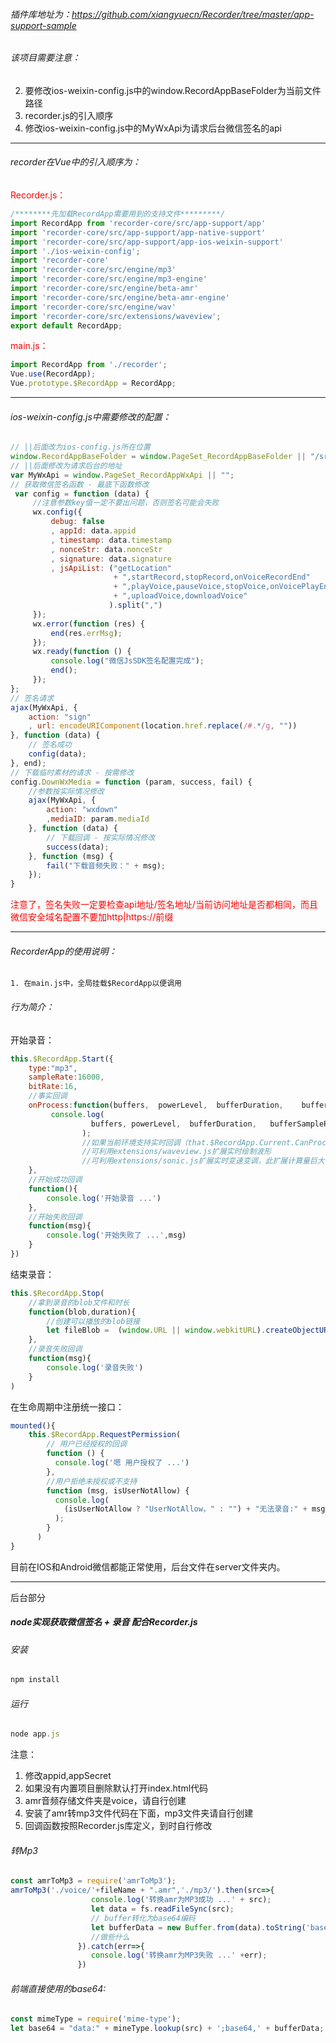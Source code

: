 ###### 插件库地址为：https://github.com/xiangyuecn/Recorder/tree/master/app-support-sample

###### 该项目需要注意：

2. 要修改ios-weixin-config.js中的window.RecordAppBaseFolder为当前文件路径
3. recorder.js的引入顺序
4. 修改ios-weixin-config.js中的MyWxApi为请求后台微信签名的api

***

###### recorder在Vue中的引入顺序为：

<Font color="red">Recorder.js：</Font>

```javascript
/********先加载RecordApp需要用到的支持文件*********/
import RecordApp from 'recorder-core/src/app-support/app'
import 'recorder-core/src/app-support/app-native-support'
import 'recorder-core/src/app-support/app-ios-weixin-support'
import './ios-weixin-config';
import 'recorder-core'
import 'recorder-core/src/engine/mp3'
import 'recorder-core/src/engine/mp3-engine'
import 'recorder-core/src/engine/beta-amr'
import 'recorder-core/src/engine/beta-amr-engine'
import 'recorder-core/src/engine/wav'
import 'recorder-core/src/extensions/waveview';
export default RecordApp;
```

<Font color="red">main.js：</Font>

```javascript
import RecordApp from './recorder'; 
Vue.use(RecordApp);
Vue.prototype.$RecordApp = RecordApp;
```

***

###### ios-weixin-config.js中需要修改的配置：

```javascript
// ||后面改为ios-config.js所在位置
window.RecordAppBaseFolder = window.PageSet_RecordAppBaseFolder || "/src/";
// ||后面修改为请求后台的地址
var MyWxApi = window.PageSet_RecordAppWxApi || "";
// 获取微信签名函数 - 最底下函数修改
 var config = function (data) {
     //注意参数key值一定不要出问题，否则签名可能会失败
     wx.config({
         debug: false
         , appId: data.appid
         , timestamp: data.timestamp
         , nonceStr: data.nonceStr
         , signature: data.signature
         , jsApiList: ("getLocation"
                       + ",startRecord,stopRecord,onVoiceRecordEnd"
                       + ",playVoice,pauseVoice,stopVoice,onVoicePlayEnd"
                       + ",uploadVoice,downloadVoice"
                      ).split(",")
     });
     wx.error(function (res) {
         end(res.errMsg);
     });
     wx.ready(function () {
         console.log("微信JsSDK签名配置完成");
         end();
     });
};
// 签名请求
ajax(MyWxApi, {
    action: "sign"
    , url: encodeURIComponent(location.href.replace(/#.*/g, ""))
}, function (data) { 
    // 签名成功
    config(data);
}, end);
// 下载临时素材的请求 - 按需修改
config.DownWxMedia = function (param, success, fail) { 
    //参数按实际情况修改
    ajax(MyWxApi, {
        action: "wxdown"
        ,mediaID: param.mediaId
    }, function (data) {
        // 下载回调 - 按实际情况修改
        success(data);
    }, function (msg) {
        fail("下载音频失败：" + msg);
    });
}
```

<Font color="red">注意了，签名失败一定要检查api地址/签名地址/当前访问地址是否都相同，而且微信安全域名配置不要加http|https://前缀</Font>

***

###### RecorderApp的使用说明：

	1. 在main.js中，全局挂载$RecordApp以便调用

###### 行为简介：

开始录音：

```javascript
this.$RecordApp.Start({
    type:"mp3",
    sampleRate:16000,
    bitRate:16,
    //事实回调
    onProcess:function(buffers,  powerLevel,  bufferDuration,    bufferSampleRate,  newBufferIdx,  asyncEnd){
         console.log(
                  buffers, powerLevel,  bufferDuration,   bufferSampleRate, newBufferIdx, asyncEnd
                );
                //如果当前环境支持实时回调（that.$RecordApp.Current.CanProcess()），收到录音数据时就会实时调用本回调方法
                //可利用extensions/waveview.js扩展实时绘制波形
                //可利用extensions/sonic.js扩展实时变速变调，此扩展计算量巨大，onProcess需要返回true开启异步模式
    },
    //开始成功回调
    function(){
        console.log('开始录音 ...')
    },
    //开始失败回调
    function(msg){
        console.log('开始失败了 ...',msg)
    }
})
```

结束录音：

```javascript
this.$RecordApp.Stop(
    //拿到录音的blob文件和时长
    function(blob,duration){
        //创建可以播放的blob链接
        let fileBlob =  (window.URL || window.webkitURL).createObjectURL(blob);
    },
    //录音失败回调
    function(msg){
        console.log('录音失败')
    }
)
```

在生命周期中注册统一接口：

```javascript
mounted(){
    this.$RecordApp.RequestPermission(
        // 用户已经授权的回调
        function () {
          console.log('嗯 用户授权了 ...')
        },
        //用户拒绝未授权或不支持
        function (msg, isUserNotAllow) { 
          console.log(
            (isUserNotAllow ? "UserNotAllow，" : "") + "无法录音:" + msg
          );
        }
      )
}
```

目前在IOS和Android微信都能正常使用，后台文件在server文件夹内。

***

后台部分

##### node实现获取微信签名 + 录音 配合Recorder.js

###### 安装

```javascript
npm install
```

###### 运行

```javascript
node app.js
```

注意：

1. 修改appid,appSecret
2. 如果没有内置项目删除默认打开index.html代码
3. amr音频存储文件夹是voice，请自行创建
4. 安装了amr转mp3文件代码在下面，mp3文件夹请自行创建
5. 回调函数按照Recorder.js库定义，到时自行修改

###### 转Mp3

```javascript
const amrToMp3 = require('amrToMp3');
amrToMp3('./voice/'+fileName + ".amr",'./mp3/').then(src=>{
                  console.log('转换amr为MP3成功 ...' + src); 
                  let data = fs.readFileSync(src);
                  // buffer转化为base64编码
                  let bufferData = new Buffer.from(data).toString('base64');
     	          //做些什么
               }).catch(err=>{
                  console.log('转换amr为MP3失败 ...' +err);
               })
```

###### 前端直接使用的base64:

```javascript
const mimeType = require('mime-type'); 
let base64 = "data:" + mineType.lookup(src) + ';base64,' + bufferData; 
```

